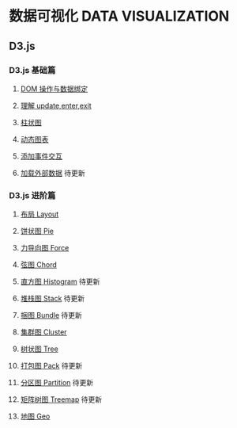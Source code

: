 # 数据可视化 DATA VISUALIZATION

## D3.js

### D3.js 基础篇

1. [DOM 操作与数据绑定](./D3.js基础篇-DOM操作与数据绑定.md)

2. [理解 update,enter,exit](./D3.js基础篇-理解update,enter,exit.md)

3. [柱状图](./D3.js基础篇-柱状图.md)

4. [动态图表](./D3.js基础篇-动态图表.md)

5. [添加事件交互](./D3.js基础篇-添加事件交互.md)

6. [加载外部数据](./D3.js基础篇-加载外部数据.md) 待更新

### D3.js 进阶篇

1. [布局 Layout](./D3.js进阶篇-布局.md)

2. [饼状图 Pie](./D3.js进阶篇-饼状图.md)

3. [力导向图 Force](./D3.js进阶篇-力导向图.md)

4. [弦图 Chord](./D3.js进阶篇-弦图.md)

5. [直方图 Histogram](./D3.js进阶篇-直方图.md) 待更新

6. [堆栈图 Stack](./D3.js进阶篇-堆栈图.md) 待更新

7. [捆图 Bundle](./D3.js进阶篇-捆图.md) 待更新

8. [集群图 Cluster](./D3.js进阶篇-集群图.md)

9. [树状图 Tree](./D3.js进阶篇-树状图.md)

10. [打包图 Pack](./D3.js进阶篇-打包图.md) 待更新

11. [分区图 Partition](./D3.js进阶篇-分区图.md) 待更新

12. [矩阵树图 Treemap](./D3.js进阶篇-矩阵树图.md) 待更新

13. [地图 Geo](./D3.js进阶篇-地图.md)
